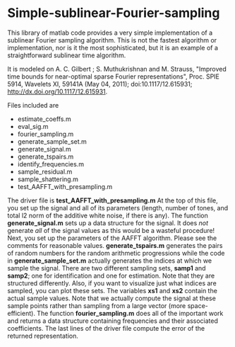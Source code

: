 # Simple-sublinear-Fourier-sampling
This library of matlab code provides a very simple implementation of a sublinear Fourier sampling algorithm. This is not the fastest algorithm or implementation, nor is it the most sophisticated, but it is an example of a straightforward sublinear time algorithm. 

It is modeled on A. C. Gilbert ; S. Muthukrishnan and M. Strauss, "Improved time bounds for near-optimal sparse Fourier representations", Proc. SPIE 5914, Wavelets XI, 59141A (May 04, 2011); doi:10.1117/12.615931; http://dx.doi.org/10.1117/12.615931.

Files included are
* estimate_coeffs.m
* eval_sig.m
* fourier_sampling.m
* generate_sample_set.m
* generate_signal.m
* generate_tspairs.m
* identify_frequencies.m
* sample_residual.m
* sample_shattering.m
* test_AAFFT_with_presampling.m

The driver file is __test_AAFFT_with_presampling.m__ At the top of this file, you set up the signal and all of its parameters (length, number of tones, and total l2 norm of the additive white noise, if there is any). The function __generate_signal.m__ sets up a data structure for the signal. It does *not* generate *all* of the signal values as this would be a wasteful procedure! Next, you set up the parameters of the AAFFT algorithm. Please see the comments for reasonable values. __generate_tspairs.m__ generates the pairs of random numbers for the random arithmetic progressions while the code in __generate_sample_set.m__ actually generates the indices at which we sample the signal. There are two different sampling sets, __samp1__ and __samp2__; one for identification and one for estimation. Note that they are structured differently. Also, if you want to visualize just what indices are sampled, you can plot these sets. The variables __xs1__ and __xs2__ contain the actual sample values. Note that we actually compute the signal at these sample points rather than sampling from a large vector (more space-efficient). The function __fourier_sampling.m__ does all of the important work and returns a data structure containing frequencies and their associated coefficients. The last lines of the driver file compute the error of the returned representation.
